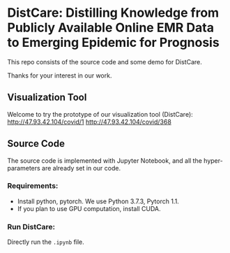 # DistCare: Distilling Knowledge from Publicly Available Online EMR Data to Emerging Epidemic for Prognosis

This repo consists of the source code and some demo for DistCare. 

Thanks for your interest in our work.

## Visualization Tool
Welcome to try the prototype of our visualization tool (DistCare):
http://47.93.42.104/covid/1
http://47.93.42.104/covid/368

## Source Code
The source code is implemented with Jupyter Notebook, and all the hyper-parameters are already set in our code.

### Requirements:
- Install python, pytorch. We use Python 3.7.3, Pytorch 1.1.
- If you plan to use GPU computation, install CUDA.

### Run DistCare:
Directly run the `.ipynb` file.
